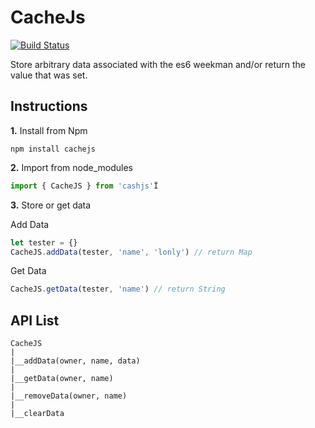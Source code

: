# CacheJs

[![Build Status](https://travis-ci.org/lonly197/cachejs.svg?branch=master)](https://travis-ci.org/lonly197/cachejs)

Store arbitrary data associated with the es6 weekman and/or return the value that was set.

## Instructions

**1.** Install from Npm

```
npm install cachejs
```

**2.** Import from node_modules

```JavaScript
import { CacheJS } from 'cashjs'Ï
```

**3.** Store or get data

Add Data

```JavaScript
let tester = {}
CacheJS.addData(tester, 'name', 'lonly') // return Map
```

Get Data

```JavaScript
CacheJS.getData(tester, 'name') // return String
```

## API List

```
CacheJS
|
|__addData(owner, name, data)
|
|__getData(owner, name)
|
|__removeData(owner, name)
|
|__clearData
```
